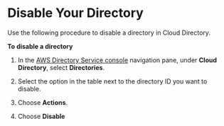 # Disable Your Directory<a name="how_to_manage_directory_disable"></a>

Use the following procedure to disable a directory in Cloud Directory\.

**To disable a directory**

1. In the [AWS Directory Service console](https://console.aws.amazon.com/directoryservicev2/) navigation pane, under **Cloud Directory**, select **Directories**\.

1. Select the option in the table next to the directory ID you want to disable\.

1. Choose **Actions**\.

1. Choose **Disable**